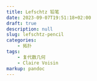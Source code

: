 ```yaml
---
title: Lefschtz 铅笔
date: 2023-09-07T19:51:18+02:00
draft: true
description: null
slug: lefschtz-pencil
categories:
    - 拓扑
tags:
    - 复代数几何
    - Claire Voisin
markup: pandoc
---
```


